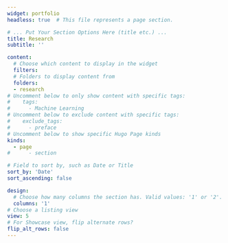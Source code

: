```yaml
---
widget: portfolio
headless: true  # This file represents a page section.

# ... Put Your Section Options Here (title etc.) ...
title: Research
subtitle: ''

content:
  # Choose which content to display in the widget
  filters:
  # Folders to display content from
  folders:
  - research
# Uncomment below to only show content with specific tags:
#    tags:
#      - Machine Learning
# Uncomment below to exclude content with specific tags:
#    exclude_tags:
#      - preface    
# Uncomment below to show specific Hugo Page kinds
kinds:
  - page
#      - section

# Field to sort by, such as Date or Title
sort_by: 'Date'
sort_ascending: false

design:
  # Choose how many columns the section has. Valid values: '1' or '2'.
  columns: '1'
# Choose a listing view
view: 5
# For Showcase view, flip alternate rows?
flip_alt_rows: false
---
```

  